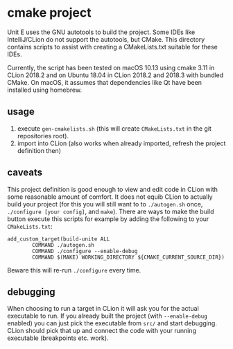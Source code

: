 cmake project
=============

Unit E uses the GNU autotools to build the project. Some IDEs like IntelliJ/CLion do not support
the autotools, but CMake. This directory contains scripts to assist with creating a CMakeLists.txt
suitable for these IDEs.

Currently, the script has been tested on macOS 10.13 using cmake 3.11 in CLion 2018.2 and on Ubuntu
18.04 in CLion 2018.2 and 2018.3 with bundled CMake.  On macOS, it assumes that dependencies like
Qt have been installed using homebrew.

usage
-----

1. execute `gen-cmakelists.sh` (this will create `CMakeLists.txt` in the git repositories root).
2. import into CLion (also works when already imported, refresh the project definition then)

caveats
-------

This project definition is good enough to view and edit code in CLion with some reasonable
amount of comfort. It does not equib CLion to actually build your project (for this you will
still want to to `./autogen.sh` once, `./configure [your config]`, and `make`). There are ways
to make the build button execute this scripts for example by adding the following to your
`CMakeLists.txt`:

```
add_custom_target(build-unite ALL
        COMMAND ./autogen.sh
        COMMAND ./configure --enable-debug
        COMMAND $(MAKE) WORKING_DIRECTORY ${CMAKE_CURRENT_SOURCE_DIR})
```

Beware this will re-run `./configure` every time.

debugging
---------

When choosing to run a target in CLion it will ask you for the actual executable to run.
If you already built the project (with `--enable-debug` enabled) you can just pick the
executable from `src/` and start debugging. CLion should pick that up and connect the code
with your running executable (breakpoints etc. work).

